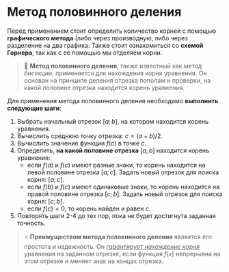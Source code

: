# Метод половинного деления

Перед применением стоит определить количество корней с помощью **графического метода** (либо через производную, либо через разделение на два графика.
Также стоит ознакомиться со **схемой Горнера**, так как с её помощью мы отделяем корни.

> :book: **Метод половинного деления**, также известный как *метод бисекции*, применяется для нахождения корня уравнения. Он основан на принципе деления отрезка пополам и проверки, на какой половине отрезка находится корень уравнения.

Для применения метода половинного деления необходимо **выполнить следующие шаги**:

1. Выбрать начальный отрезок $[a; b]$, на котором находится корень уравнения.
1. Вычислить среднюю точку отрезка: $c = (a + b) / 2$.
1. Вычислить значение функции $f(c)$ в точке $c$.
1. Определить, **на какой половине отрезка** $[a; b]$ находится корень уравнения:
    - если $f(a)$ и $f(c)$ имеют разные знаки, то корень находится на левой половине отрезка $[a; c]$. Задать новый отрезок для поиска корня: $[a; c]$.
    - если $f(b)$ и $f(c)$ имеют одинаковые знаки, то корень находится на правой половине отрезка $[c; b]$. Задать новый отрезок для поиска корня: $[c; b]$.
    - если $f(c) = 0$, то корень найден и равен $c$.
1. Повторять шаги 2-4 до тех пор, пока не будет достигнута заданная точность.


> :star: **Преимуществом метода половинного деления** является его простота и надежность. Он <ins>*гарантирует нахождение корня*</ins> уравнения на заданном отрезке, если функция $f(x)$ непрерывна на этом отрезке и меняет знак на концах отрезка.